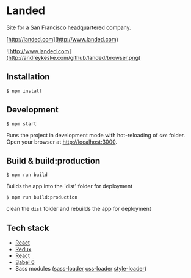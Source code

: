 Landed
=========================

Site for a San Francisco headquartered company.

[http://landed.com](http://www.landed.com)

![http://www.landed.com](http://andreykeske.com/github/landed/browser.png)

## Installation
```
$ npm install
```

## Development
```
$ npm start
```
Runs the project in development mode with hot-reloading of `src` folder. 
Open your browser at [http://localhost:3000](http://localhost:3000).


## Build & build:production
```
$ npm run build
```
Builds the app into the 'dist' folder for deployment 
```
$ npm run build:production
```
clean the `dist` folder and rebuilds the app for deployment

## Tech stack
- [React](https://github.com/facebook/react)
- [Redux](https://github.com/gaearon/redux)
- [React](https://github.com/rackt/react-router)
- [Babel 6](https://github.com/babel/babel)
- Sass modules ([sass-loader](https://github.com/jtangelder/sass-loader) [css-loader](https://github.com/webpack/css-loader) [style-loader](https://github.com/webpack/style-loader))
